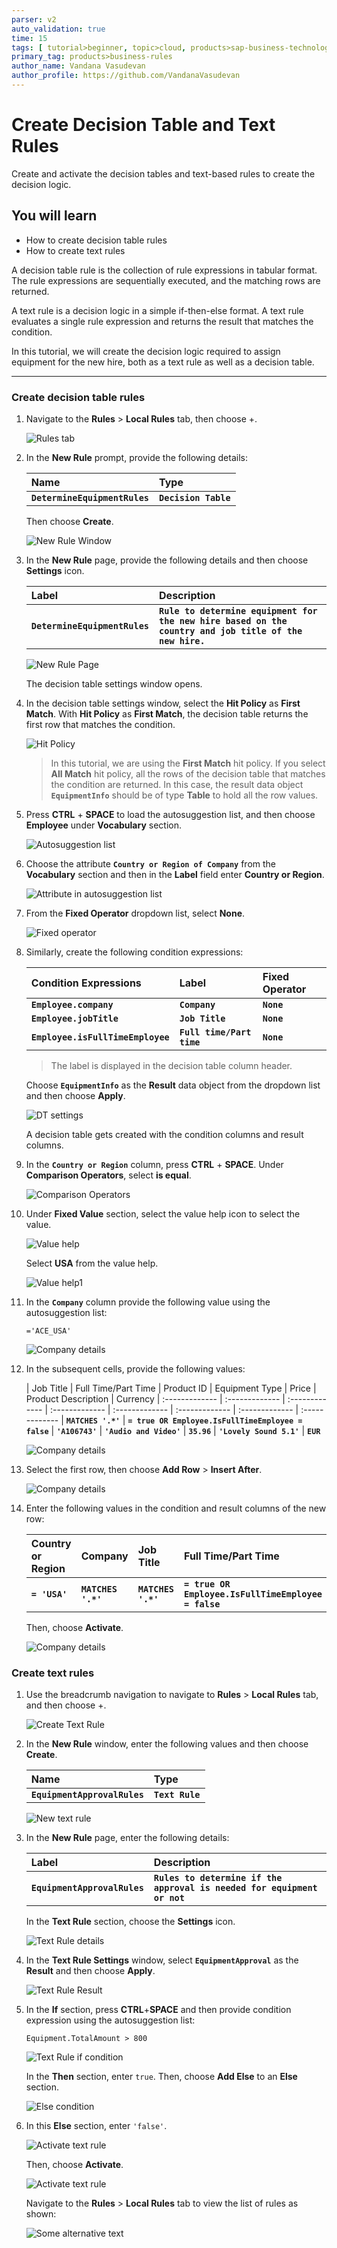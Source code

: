 ```yaml
---
parser: v2
auto_validation: true
time: 15
tags: [ tutorial>beginner, topic>cloud, products>sap-business-technology-platform, products>sap-btp--cloud-foundry-environment]
primary_tag: products>business-rules
author_name: Vandana Vasudevan
author_profile: https://github.com/VandanaVasudevan
---
```


# Create Decision Table and Text Rules
<!-- description --> Create and activate the decision tables and text-based rules to create the decision logic.

## You will learn
  - How to create decision table rules
  - How to create text rules

  A decision table rule is the collection of rule expressions in tabular format. The rule expressions are sequentially executed, and the matching rows are returned.

  A text rule is a decision logic in a simple if-then-else format. A text rule evaluates a single rule expression and returns the result that matches the condition.

  In this tutorial, we will create the decision logic required to assign equipment for the new hire, both as a text rule as well as a decision table.

---

### Create decision table rules


1. Navigate to the **Rules** > **Local Rules** tab, then choose +.

    ![Rules tab](create_dt_1.png)

2. In the **New Rule** prompt, provide the following details:

    |  Name   | Type
    |  :------------- | :-------------
    | **`DetermineEquipmentRules`** | **`Decision Table`**

    Then choose **Create**.

    ![New Rule Window](create_dt_2.png)

3. In the **New Rule** page, provide the following details and then choose **Settings** icon.

    |  Label     | Description
    |  :------------- | :-------------
    | **`DetermineEquipmentRules`** | **`Rule to determine equipment for the new hire based on the country and job title of the new hire.`**

    ![New Rule Page](create_dt_3.png)

    The decision table settings window opens.

4. In the decision table settings window, select the **Hit Policy** as **First Match**. With **Hit Policy** as **First Match**, the decision table returns the first row that matches the condition.

    ![Hit Policy](create_dt_4.png)

    > In this tutorial, we are using the **First Match** hit policy. If you select **All Match** hit policy, all the rows of the decision table that matches the condition are returned. In this case, the result data object **`EquipmentInfo`** should be of type **Table** to hold all the row values.

5. Press **CTRL** + **SPACE** to load the autosuggestion list, and then choose **Employee** under **Vocabulary** section.

    ![Autosuggestion list](create_dt_5.png)

6. Choose the attribute **`Country or Region of Company`** from the **Vocabulary** section and then in the **Label** field enter **Country or Region**.

    ![Attribute in autosuggestion list](create_dt_6.png)

7. From the **Fixed Operator** dropdown list, select **None**.

    ![Fixed operator](create_dt_7.png)

8. Similarly, create the following condition expressions:

    |  Condition Expressions     |Label | Fixed Operator
    |  :------------- |:------------ | :-------------
    |  **`Employee.company`**   | **`Company`** | **`None`**
    |  **`Employee.jobTitle`**   | **`Job Title`** | **`None`**
    |  **`Employee.isFullTimeEmployee`**   | **`Full time/Part time`** | **`None`**

    > The label is displayed in the decision table column header.

    Choose **`EquipmentInfo`** as the **Result** data object from the dropdown list and then choose **Apply**.

    ![DT settings](create_dt_8.png)

    A decision table gets created with the condition columns and result columns.

9. In the **`Country or Region`** column, press **CTRL** + **SPACE**. Under **Comparison Operators**, select **is equal**.

    ![Comparison Operators](create_dt_9.png)

10. Under **Fixed Value** section, select the value help icon to select the value.

    ![Value help](create_dt_10.png)

    Select **USA** from the value help.

    ![Value help1](create_dt_11.png)

11. In the **`Company`** column provide the following value using the autosuggestion list:

    `='ACE_USA'`

    ![Company details](create_dt_12.png)

12. In the subsequent cells, provide the following values:

    | Job Title | Full Time/Part Time | Product ID | Equipment Type | Price | Product Description | Currency
    |  :------------- | :------------- | :------------- | :------------- | :------------- | :------------- | :------------- | :-------------
    | **`MATCHES '.*'`** | **`= true OR Employee.IsFullTimeEmployee = false`** | **`'A106743'`** | **`'Audio and Video'`** | **`35.96`** | **`'Lovely Sound 5.1'`** | **`EUR`**

    ![Company details](create_dt_13.png)

13. Select the first row, then choose **Add Row** > **Insert After**.

    ![Company details](create_dt_14.png)

14. Enter the following values in the condition and result columns of the new row:

    |  Country or Region     | Company | Job Title | Full Time/Part Time | Product ID | Equipment Type | Price | Product Description | Currency
    |  :------------- | :------------- | :------------- | :------------- | :------------- | :------------- | :------------- | :------------- | :-------------
    | **`= 'USA'`** | **`MATCHES '.*'`** | **`MATCHES '.*'`** | **`= true OR Employee.IsFullTimeEmployee = false`** | **`'C106875'`** | **`'Notebook'`** | **`956.00`** | **`'Notebook Basic 15'`** | **`'EUR'`**

    Then, choose **Activate**.

    ![Company details](create_dt_15.png)


### Create text rules


1. Use the breadcrumb navigation to navigate to **Rules** > **Local Rules** tab, and then choose +.

    ![Create Text Rule](create_text_rule1.png)

2. In the **New Rule** window, enter the following values and then choose **Create**.

    |  Name     | Type
    |  :------------- | :-------------
    | **`EquipmentApprovalRules`** | **`Text Rule`**

    ![New text rule](create_text_rule2.png)

3. In the **New Rule** page, enter the following details:

    |  Label   | Description
    |  :------------- | :-------------
    | **`EquipmentApprovalRules`** | **`Rules to determine if the approval is needed for equipment or not`**

    In the **Text Rule** section, choose the **Settings** icon.

    ![Text Rule details](create_text_rule3.png)

4. In the **Text Rule Settings** window, select **`EquipmentApproval`** as the **Result** and then choose **Apply**.

    ![Text Rule Result](create_text_rule4.png)

5. In the **If** section, press **CTRL**+**SPACE** and then provide condition expression using the autosuggestion list:

    `Equipment.TotalAmount > 800`

    ![Text Rule if condition](create_text_rule5.png)

     In the **Then** section, enter `true`. Then, choose **Add Else** to an **Else** section.

     ![Else condition](create_text_rule6.png)

6. In this **Else** section, enter `'false'`.

    ![Activate text rule](create_text_rule7.png)

    Then, choose **Activate**.

    ![Activate text rule](create_text_rule8.png)

    Navigate to the **Rules** > **Local Rules** tab to view the list of rules as shown:

    ![Some alternative text](create_rules.png)



